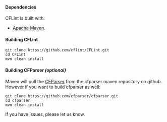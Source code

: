 #### Dependencies
CFLint is built with: 
* [Apache Maven](http://maven.apache.org/guides/getting-started/maven-in-five-minutes.html).
           

#### Building CFLint
```
git clone https://github.com/cflint/CFLint.git
cd CFLint
mvn clean install
```
	
#### Building CFParser *(optional)*
Maven will pull the [CFParser](https://github.com/cfparser/cfparser) from the cfparser maven repository on github.  However if you want to build cfparser as well:
```
git clone https://github.com/cfparser/cfparser.git
cd cfparser
mvn clean install
```

If you have issues, please let us know.		
